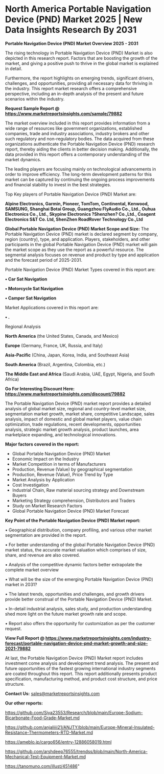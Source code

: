 # North America Portable Navigation Device (PND) Market 2025 | New Data Insights Research By 2031

<Strong> Portable Navigation Device (PND) Market Overview 2025 - 2031</strong>

The rising technology in Portable Navigation Device (PND) Market is also depicted in this research report. Factors that are boosting the growth of the market, and giving a positive push to thrive in the global market is explained in detail.

Furthermore, the report highlights on emerging trends, significant drivers, challenges, and opportunities, providing all necessary data for thriving in the industry. This report market research offers a comprehensive perspective, including an in-depth analysis of the present and future scenarios within the industry.

<strong>Request Sample Report @ <a href=https://www.marketreportsinsights.com/sample/79882>https://www.marketreportsinsights.com/sample/79882</a></strong>

The market overview included in this report provides information from a wide range of resources like government organizations, established companies, trade and industry associations, industry brokers and other such regulatory and non-regulatory bodies. The data acquired from these organizations authenticate the Portable Navigation Device (PND) research report, thereby aiding the clients in better decision making. Additionally, the data provided in this report offers a contemporary understanding of the market dynamics.

The leading players are focusing mainly on technological advancements in order to improve efficiency. The long-term development patterns for this market can be captured by continuing the ongoing process improvements and financial stability to invest in the best strategies.

Top Key players of Portable Navigation Device (PND) Market are:

<strong>Alpine Electronics, Garmin, Pioneer, TomTom, Continental, Kenwood, SAMSUNG, Shanghai Botai Group, Guangzhou FlyAudio Co., Ltd., Ouhua Electronics Co., Ltd., Skypine Electronics ?Shenzhen? Co.,Ltd., Coagent Electronics S&T Co. Ltd, ShenZhen RoadRover Technology Co.,Ltd</strong>

<strong><b>Global Portable Navigation Device (PND) Market Scope and Size:</b></strong>
The Portable Navigation Device (PND) market is declared segment by company, region (country), type, and application. Players, stakeholders, and other participants in the global Portable Navigation Device (PND) market will gain the market scope as they use the report as a powerful resource. The segmental analysis focuses on revenue and product by type and application and the forecast period of 2025-2031.

Portable Navigation Device (PND) Market Types covered in this report are:

<strong>• Car Sat Navigation

• Motorcycle Sat Navigation

• Camper Sat Navigation</strong>

Market Applications covered in this report are:

<strong>• .</strong> 

Regional Analysis

<strong>North America</strong> (the United States, Canada, and Mexico)

<strong>Europe</strong> (Germany, France, UK, Russia, and Italy)

<strong>Asia-Pacific</strong> (China, Japan, Korea, India, and Southeast Asia)

<strong>South America</strong> (Brazil, Argentina, Colombia, etc.)

<strong>The Middle East and Africa</strong> (Saudi Arabia, UAE, Egypt, Nigeria, and South Africa)

<strong>Go For Interesting Discount Here: <a href=https://www.marketreportsinsights.com/discount/79882>https://www.marketreportsinsights.com/discount/79882</a></strong>

The Portable Navigation Device (PND) market report provides a detailed analysis of global market size, regional and country-level market size, segmentation market growth, market share, competitive Landscape, sales analysis, impact of domestic and global market players, value chain optimization, trade regulations, recent developments, opportunities analysis, strategic market growth analysis, product launches, area marketplace expanding, and technological innovations.

<strong><b>Major factors covered in the report:</b></strong>
<ul>
  <li>Global Portable Navigation Device (PND) Market </li>
  <li>Economic Impact on the Industry</li>
  <li>Market Competition in terms of Manufacturers</li>
  <li>Production, Revenue (Value) by geographical segmentation</li>
  <li>Production, Revenue (Value), Price Trend by Type</li>
  <li>Market Analysis by Application</li>
  <li>Cost Investigation</li>
  <li>Industrial Chain, Raw material sourcing strategy and Downstream Buyers</li>
  <li>Marketing Strategy comprehension, Distributors and Traders</li>
  <li>Study on Market Research Factors</li>
  <li>Global Portable Navigation Device (PND) Market Forecast</li>
</ul>

<strong><b>Key Point of the Portable Navigation Device (PND) Market report:</b></strong>

• Geographical distribution, company profiling, and various other market segmentation are provided in the report.

• For better understanding of the global Portable Navigation Device (PND) market status, the accurate market valuation which comprises of size, share, and revenue are also covered.

• Analysis of the competitive dynamic factors better extrapolate the complete market overview

• What will be the size of the emerging Portable Navigation Device (PND) market in 2031?

• The latest trends, opportunities and challenges, and growth drivers provide better construal of the Portable Navigation Device (PND) Market.

• In-detail industrial analysis, sales study, and production understanding shed more light on the future market growth rate and scope.

• Report also offers the opportunity for customization as per the customer request.

<strong><b>View Full Report @ <a href=https://www.marketreportsinsights.com/industry-forecast/portable-navigation-device-pnd-market-growth-and-size-2021-79882>https://www.marketreportsinsights.com/industry-forecast/portable-navigation-device-pnd-market-growth-and-size-2021-79882</a></b></strong>


At last, the Portable Navigation Device (PND) Market report includes investment come analysis and development trend analysis. The present and future opportunities of the fastest growing international industry segments are coated throughout this report. This report additionally presents product specification, manufacturing method, and product cost structure, and price structure.

<strong>Contact Us:</strong>
sales@marketreportsinsights.com

<strong>Our other reports:</strong>

<a href=https://github.com/Siya23553/Research/blob/main/Europe-Sodium-Bicarbonate-Food-Grade-Market.md>https://github.com/Siya23553/Research/blob/main/Europe-Sodium-Bicarbonate-Food-Grade-Market.md</a>

<a href=https://github.com/anjaliiii21/ANJTY/blob/main/Europe-Mineral-Insulated-Resistance-Thermometers-RTD-Market.md>https://github.com/anjaliiii21/ANJTY/blob/main/Europe-Mineral-Insulated-Resistance-Thermometers-RTD-Market.md</a>

<a href=https://ameblo.jp/cargo656/entry-12886058019.html>https://ameblo.jp/cargo656/entry-12886058019.html</a>

<a href=https://github.com/arshdeep76555/trendss/blob/main/North-America-Mechanical-Test-Equipment-Market.md>https://github.com/arshdeep76555/trendss/blob/main/North-America-Mechanical-Test-Equipment-Market.md</a>

<a href=https://tanomuno.com/illust/451486>https://tanomuno.com/illust/451486</a>"
